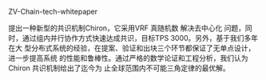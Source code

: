 
ZV-Chain-tech-whitepaper

提出一种新型的共识机制Chiron，它采用VRF 真随机数 解决去中心化 问题，同时，通过组内并行协作方式快速达成共识，目标TPS 3000。另外，基于我们多年在大 型分布式系统的经验，在提案、验证和出块三个环节都保证了无单点设计，进一步提高系统 的性能和鲁棒性。通过严格的数学论证和工程分析，我们认为Chiron 共识机制给出了迄今为 止全球范围内不可能三角定律的最优解。
